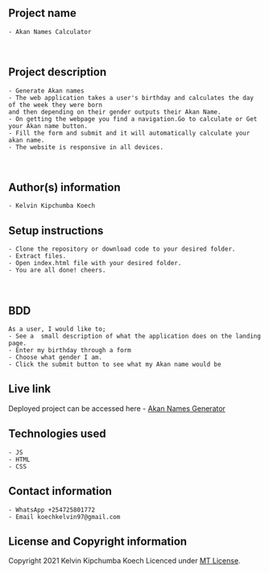 ## Project name
    - Akan Names Calculator
​
## Project description
    - Generate Akan names
    - The web application takes a user's birthday and calculates the day of the week they were born 
    and then depending on their gender outputs their Akan Name. 
    - On getting the webpage you find a navigation.Go to calculate or Get your Akan name button.
    - Fill the form and submit and it will automatically calculate your akan name.
    - The website is responsive in all devices.
  
​
## Author(s) information
    - Kelvin Kipchumba Koech
  
## Setup instructions
    - Clone the repository or download code to your desired folder.
    - Extract files.
    - Open index.html file with your desired folder.
    - You are all done! cheers.
​
## BDD
    As a user, I would like to;
    - See a  small description of what the application does on the landing page. 
    - Enter my birthday through a form
    - Choose what gender I am.
    - Click the submit button to see what my Akan name would be
  
## Live link
   Deployed project can be accessed here -  [Akan Names Generator](https://k-koech.github.io/Akan-Name/)
   
## Technologies used
    - JS
    - HTML
    - CSS
  
## Contact information
    - WhatsApp +254725801772
    - Email koechkelvin97@gmail.com
  
## License and Copyright information
   Copyright 2021 Kelvin Kipchumba Koech
   Licenced under [MT License](https://github.com/k-koech/Akan-Name/blob/master/LICENSE.md).
